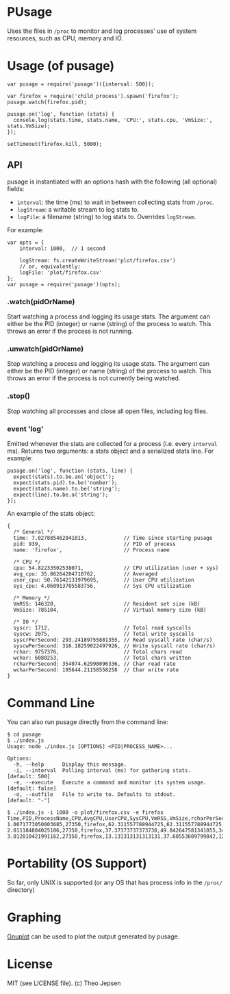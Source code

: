 PUsage
==========
Uses the files in `/proc` to monitor and log processes' use of system
resources, such as CPU, memory and IO.

Usage (of pusage)
=================

    var pusage = require('pusage')({interval: 500});
    
    var firefox = require('child_process').spawn('firefox');
    pusage.watch(firefox.pid);

    pusage.on('log', function (stats) {
      console.log(stats.time, stats.name, 'CPU:', stats.cpu, 'VmSize:', stats.VmSize);
    });

    setTimeout(firefox.kill, 5000);

API
-----
pusage is instantiated with an options hash with the following (all
optional) fields:
  - `interval`: the time (ms) to wait in between collecting stats from
    `/proc`.
  - `logStream`: a writable stream to log stats to.
  - `logFile`: a filename (string) to log stats to. Overrides `logStream`.

For example:

    var opts = {
        interval: 1000,  // 1 second
    
        logStream: fs.createWriteStream('plot/firefox.csv')
        // or, equivalently:
        logFile: 'plot/firefox.csv'
    };
    var pusage = require('pusage')(opts);

### .watch(pidOrName)
Start watching a process and logging its usage stats. The argument can
either be the PID (integer) or name (string) of the process to watch.
This throws an error if the process is not running.

### .unwatch(pidOrName)
Stop watching a process and logging its usage stats. The argument can
either be the PID (integer) or name (string) of the process to watch.
This throws an error if the process is not currently being watched.

### .stop()
Stop watching all processes and close all open files, including log
files.

### event 'log'
Emitted whenever the stats are collected for a process (i.e. every
`interval` ms).  Returns two arguments: a stats object and a serialized
stats line. For example:

    pusage.on('log', function (stats, line) {
      expect(stats).to.be.an('object');
      expect(stats.pid).to.be('number');
      expect(stats.name).to.be('string');
      expect(line).to.be.a('string');
    });

An example of the stats object:

    {
      /* General */
      time: 7.027885462041013,            // Time since starting pusage
      pid: 939,                           // PID of process
      name: 'firefox',                    // Process name

      /* CPU */
      cpu: 54.82233502538071,             // CPU utilization (user + sys)
      avg_cpu: 35.86264204710762,         // Averaged
      user_cpu: 50.76142131979695,        // User CPU utilization
      sys_cpu: 4.060913705583756,         // Sys CPU utilization

      /* Memory */
      VmRSS: 146320,                      // Resident set size (kB)
      VmSize: 785104,                     // Virtual memory size (kB)

      /* IO */
      syscr: 1712,                        // Total read syscalls
      syscw: 2075,                        // Total write syscalls
      syscrPerSecond: 293.24189755881355, // Read syscall rate (char/s)
      syscwPerSecond: 316.18259022497926, // Write syscall rate (char/s)
      rchar: 9757376,                     // Total chars read
      wchar: 6080253,                     // Total chars written
      rcharPerSecond: 354074.62998096336, // Char read rate
      wcharPerSecond: 195644.21158558258  // Char write rate
    }

    
Command Line
============
You can also run pusage directly from the command line:

    $ cd pusage
    $ ./index.js
    Usage: node ./index.js [OPTIONS] <PID|PROCESS_NAME>...
    
    Options:
      -h, --help      Display this message.                          
      -i, --interval  Polling interval (ms) for gathering stats.       [default: 500]
      -e, --execute   Execute a command and monitor its system usage.  [default: false]
      -o, --outfile   File to write to. Defaults to stdout.            [default: "-"]
    
    $ ./index.js -i 1000 -o plot/firefox.csv -e firefox
    Time,PID,ProcessName,CPU,AvgCPU,UserCPU,SysCPU,VmRSS,VmSize,rcharPerSecond,wcharPerSecond,syscrPerSecond,syscwPerSecond
    1.0071773050003685,27350,firefox,62.311557788944725,62.311557788944725,54.2713567839196,8.040201005025125,73560,587136,1357690.3889754347,635477.9925159606,471.1547780105705,599.9237745431205
    2.011184804025106,27350,firefox,37.37373737373738,49.842647581341055,34.343434343434346,3.0303030303030303,92756,621708,496433.54306033865,337430.7466120358,107.56891766735599,189.24161441479293
    3.012810421991162,27350,firefox,13.131313131313131,37.60553609799842,12.121212121212121,1.0101010101010102,97912,652464,51583.14551191017,1184932.7520297323,48.92047399855997,61.899375263484046

Portability (OS Support)
========================
So far, only UNIX is supported (or any OS that has process info in the
`/proc/` directory)

Graphing
========

[Gnuplot](http://www.gnuplot.info/) can be used to plot the output
generated by pusage.

License
=======

MIT (see LICENSE file). (c) Theo Jepsen
